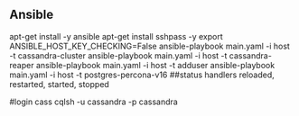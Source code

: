 ## Ansible 
apt-get install -y ansible
apt-get install sshpass -y
export ANSIBLE_HOST_KEY_CHECKING=False
ansible-playbook main.yaml -i host -t cassandra-cluster
ansible-playbook main.yaml -i host -t cassandra-reaper
ansible-playbook main.yaml -i host -t adduser
ansible-playbook main.yaml -i host -t postgres-percona-v16
##status handlers
reloaded, restarted, started, stopped


#login cass
cqlsh -u cassandra  -p cassandra